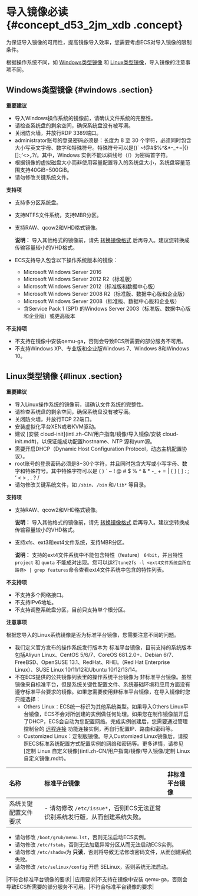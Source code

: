 # 导入镜像必读 {#concept_d53_2jm_xdb .concept}

为保证导入镜像的可用性，提高镜像导入效率，您需要考虑ECS对导入镜像的限制条件。

根据操作系统不同，如 [Windows类型镜像](#) 和 [Linux类型镜像](#)，导入镜像的注意事项不同。

## Windows类型镜像 {#windows .section}

**重要建议**

-   导入Windows操作系统的镜像前，请确认文件系统的完整性。
-   请检查系统盘的剩余空间，确保系统盘没有被写满。
-   关闭防火墙，并放行RDP 3389端口。
-   administrator账号的登录密码必须是：长度为 8 至 30 个字符，必须同时包含大小写英文字母、数字和特殊符号。特殊符号可以是\(\)\` ~!@\#$%^&\*-\_+=|\{\}\[\]:;‘<\>,.?/。其中，Windows 实例不能以斜线号（/）为密码首字符。
-   根据镜像的虚拟磁盘大小而非使用容量配置导入的系统盘大小，系统盘容量范围支持40GiB−500GiB。
-   请勿修改关键系统文件。

**支持项**

-   支持多分区系统盘。
-   支持NTFS文件系统，支持MBR分区。
-   支持RAW、qcow2和VHD格式镜像。

    **说明：** 导入其他格式的镜像前，请先 [转换镜像格式](intl.zh-CN/用户指南/镜像/导入镜像/转换镜像格式.md#) 后再导入。建议您转换成传输容量较小的VHD格式。

-   ECS支持导入包含以下操作系统版本的镜像：
    -   Microsoft Windows Server 2016
    -   Microsoft Windows Server 2012 R2（标准版）
    -   Microsoft Windows Server 2012（标准版和数据中心版）
    -   Microsoft Windows Server 2008 R2（标准版、数据中心版和企业版）
    -   Microsoft Windows Server 2008（标准版、数据中心版和企业版）
    -   含Service Pack 1 \(SP1\) 的Windows Server 2003（标准版、数据中心版和企业版）或更高版本

**不支持项**

-   不支持在镜像中安装qemu-ga，否则会导致ECS所需要的部分服务不可用。
-   不支持Windows XP、专业版和企业版Windows 7、Windows 8和Windows 10。

## Linux类型镜像 {#linux .section}

**重要建议**

-   导入Linux操作系统的镜像前，请确认文件系统的完整性。
-   请检查系统盘的剩余空间，确保系统盘没有被写满。
-   关闭防火墙，并放行TCP 22端口。
-   安装虚拟化平台XEN或者KVM驱动。
-   建议 [安装 cloud-init](intl.zh-CN/用户指南/镜像/导入镜像/安装 cloud-init.md#)，以保证能成功配置hostname、NTP 源和yum源。
-   需要开启DHCP（Dynamic Host Configuration Protocol，动态主机配置协议）。
-   root账号的登录密码必须是8−30个字符，并且同时包含大写或小写字母、数字和特殊符号。其中特殊字符可以是 \( \) \` ~ ! @ \# $ % ^ & \* -\_ + = | \{ \} \[ \] : ; ‘ < \> , . ? /
-   请勿修改关键系统文件，如 `/sbin`、`/bin` 和`/lib*` 等目录。

**支持项**

-   支持RAW、qcow2和VHD格式镜像。

    **说明：** 导入其他格式的镜像前，请先 [转换镜像格式](intl.zh-CN/用户指南/镜像/导入镜像/转换镜像格式.md#) 后再导入。建议您转换成传输容量较小的VHD格式。

-   支持xfs、ext3和ext4文件系统，支持MBR分区。

    **说明：** 支持的ext4文件系统中不能包含特性（feature） `64bit`，并且特性 `project` 和 `quota` 不能成对出现。您可以运行`tune2fs -l <ext4文件系统盘所在路径> | grep features`命令查看ext4文件系统中包含的特性列表。


**不支持项**

-   不支持多个网络接口。
-   不支持IPv6地址。
-   不支持调整系统盘分区，目前只支持单个根分区。

**注意事项**

根据您导入的Linux系统镜像是否为标准平台镜像，您需要注意不同的问题。

-   我们定义官方发布的操作系统发行版本为 标准平台镜像，目前支持的系统版本包括Aliyun Linux、CentOS 5/6/7、CoreOS 681.2.0+、Debian 6/7、FreeBSD、OpenSUSE 13.1、RedHat、RHEL（Red Hat Enterprise Linux）、SUSE Linux 10/11/12和Ubuntu 10/12/13/14。
-   不在ECS提供的公共镜像列表里的操作系统平台镜像为 非标准平台镜像。虽然镜像来自标准平台，但是系统关键性配置文件、系统基础环境和应用方面没有遵守标准平台要求的镜像。如果您需要使用非标准平台镜像，在导入镜像时您只能选择：
    -   Others Linux：ECS统一标识为其他系统类型。如果导入Others Linux平台镜像，ECS不会对所创建的实例做任何处理。如果您在制作镜像前开启了DHCP，ECS会自动为您配置网络。完成实例创建后，您需要通过管理控制台的 [远程连接](intl.zh-CN/用户指南/连接实例/使用管理终端连接ECS实例.md#) 功能连接实例，再自行配置IP、路由和密码等。
    -   Customized Linux：定制版镜像。导入Customized Linux镜像后，请按照ECS标准系统配置方式配置实例的网络和密码等。更多详情，请参见 [定制 Linux 自定义镜像](intl.zh-CN/用户指南/镜像/导入镜像/定制 Linux 自定义镜像.md#)。

|名称|标准平台镜像|非标准平台镜像|
|:-|:-----|:------|
|系统关键配置文件要求| -   请勿修改 `/etc/issue*`，否则ECS无法正常识别系统发行版，从而创建系统失败。
-   请勿修改 `/boot/grub/menu.lst`，否则无法启动ECS实例。
-   请勿修改 `/etc/fstab`，否则无法加载异常分区从而无法启动ECS实例。
-   请勿修改 `/etc/shadow`为 **只读**，否则将导致无法修改密码文件，从而创建系统失败。
-   请勿修改 `/etc/selinux/config` 开启 SELinux，否则系统无法启动。

 |不符合标准平台镜像的要求|
|应用要求|不支持在镜像中安装 qemu-ga，否则会导致ECS所需要的部分服务不可用。|不符合标准平台镜像的要求|

